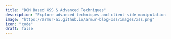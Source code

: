 ```yaml
---
title: "DOM Based XSS & Advanced Techniques"
description: "Explore advanced techniques and client-side manipulation in DOM-based XSS."
image: "https://armur-ai.github.io/armur-blog-xss/images/xss.png"
icon: "code"
draft: false
---
```


